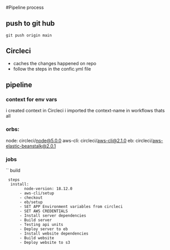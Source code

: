 #Pipeline process

## push to git hub

```
git push origin main
```

## Circleci

- caches the changes happened on repo
- follow the steps in the confic.yml file

## pipeline

### context for env vars

i created context in Circleci
i imported the context-name in workflows
thats all

### orbs:

node: circleci/node@5.0.0
aws-cli: circleci/aws-cli@2.1.0
eb: circleci/aws-elastic-beanstalk@2.0.1

### jobs

``
build

```
 steps
  install:
        node-version: 18.12.0
      - aws-cli/setup
      - checkout
      - eb/setup
      - SET APP Environment variables from circleci
      - SET AWS CREDENTIALS
      - Install server dependencies
      - Build server
      - Testing api units
      - Deploy server to eb
      - Install website dependencies
      - Build website
      - Deploy website to s3


```
